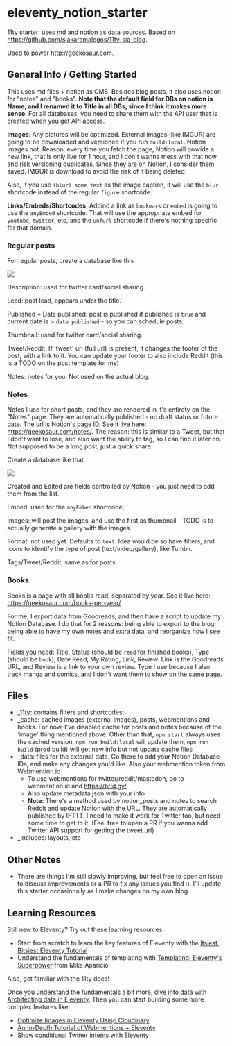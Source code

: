 # eleventy_notion_starter

11ty starter: uses md and notion as data sources. Based on https://github.com/siakaramalegos/11ty-sia-blog.

Used to power http://geekosaur.com.

## General Info / Getting Started

This uses md files + notion as CMS. Besides blog posts, it also uses notion for "notes" and "books". __Note that the default field for DBs on notion is Name, and I renamed it to Title in all DBs, since I think it makes more sense__. For all databases, you need to share them with the API user that is created when you get API access.

__Images__: Any pictures will be optimized. External images (like IMGUR) are going to be downloaded and versioned if you run `build:local`. Notion images not. Reason: every time you fetch the page, Notion will provide a new link, that is only live for 1 hour, and I don't wanna mess with that now and risk versioning duplicates. Since they are on Notion, I consider them saved. IMGUR is download to avoid the risk of it being deleted.

Also, if you use `(blur) some text` as the image caption, it will use the `blur` shortcode instead of the regular `figure` shortcode.

__Links/Embeds/Shortcodes__: Addind a link as `bookmark` or `embed` is going to use the `anyEmbed` shortcode. That will use the appropriate embed for `youtube`, `twitter`, etc, and the `unfurl` shortcode if there's nothing specific for that domain.

### Regular posts

For regular posts, create a database like this

![](https://i.imgur.com/cFzcRKg.png)

Description: used for twitter card/social sharing.

Lead: post lead, appears under the title.

Published + Date published: post is published if published is `true` and current date is > `date published` - so you can schedule posts.

Thumbnail: used for twitter card/social sharing.

Tweet/Reddit: If 'tweet' url (full url) is present, it changes the footer of the post, with a link to it. You can update your footer to also include Reddit (this is a TODO on the post template for me)

Notes: notes for you. Not used on the actual blog.

### Notes

Notes I use for short posts, and they are rendered in it's entirety on the "Notes" page. They are automatically published - no draft status or future date. The url is Notion's page ID. See it live here: https://geekosaur.com/notes/. The reason: this is similar to a Tweet, but that I don't want to lose, and also want the ability to tag, so I can find it later on. Not supposed to be a long post, just a quick share.

Create a database like that:

![](https://i.imgur.com/qEVQuSP.png)

Created and Edited are fields controlled by Notion - you just need to add them from the list.

Embed: used for the `anyEmbed` shortcode;

Images: will post the images, and use the first as thumbnail - TODO is to actually generate a gallery with the images.

Format: not used yet. Defaults to `text`. Idea would be so have filters, and icons to identify the type of post (text/video/gallery), like Tumblr.

Tags/Tweet/Reddit: same as for posts.

### Books

Books is a page with all books read, separated by year. See it live here: https://geekosaur.com/books-per-year/ 

For me, I export data from Goodreads, and then have a script to update my Notion Database. I do that for 2 reasons: being able to export to the blog; being able to have my own notes and extra data, and reorganize how I see fit.

Fields you need: Title, Status (should be `read` for finished books), Type (should be `book`), Date Read, My Rating, Link, Review. Link is the Goodreads URL, and Review is a link to your own review. Type I use because I also track manga and comics, and I don't want them to show on the same page.

## Files

- _11ty: contains filters and shortcodes;
- _cache: cached images (external images), posts, webmentions and books. For now, I've disabled cache for posts and notes because of the 'image' thing mentioned above. Other than that, `npm start` always uses the cached version, `npm run build:local` will update them, `npm run build` (prod build) will get new info but not update cache files
- _data: files for the external data. Go there to add your Notion Database IDs, and make any changes you'd like. Also your webmention token from Webmention.io
    - To use webmentions for twitter/reddit/mastodon, go to webmention.io and https://brid.gy/
    - Also update metadata.json with your info
    - __Note__: There's a method used by notion_posts and notes to search Reddit and update Notion with the URL. They are automatically published by IFTTT. I need to make it work for Twitter too, but need some time to get to it. (Feel free to open a PR if you wanna add Twitter API support for getting the tweet url)
- _includes: layouts, etc

## Other Notes

- There are things I'm still slowly improving, but feel free to open an issue to discuss improvements or a PR to fix any issues you find :). I'll update this starter occasionally as I make changes on my own blog.

## Learning Resources

Still new to Eleventy? Try out these learning resources:

- Start from scratch to learn the key features of Eleventy with the [Itsiest, Bitsiest Eleventy Tutorial](https://sia.codes/posts/itsiest-bitsiest-eleventy-tutorial/)
- Understand the fundamentals of templating with [Templating: Eleventy's Superpower](https://www.youtube.com/watch?v=rZyNBd1WgVM) from  Mike Aparicio

Also, get familiar with the 11ty docs!

Once you understand the fundamentals a bit more, dive into data with [Architecting data in Eleventy](https://sia.codes/posts/architecting-data-in-eleventy/). Then you can start building some more complex features like:

- [Optimize Images in Eleventy Using Cloudinary](https://sia.codes/posts/eleventy-and-cloudinary-images/)
- [An In-Depth Tutorial of Webmentions + Eleventy](https://sia.codes/posts/webmentions-eleventy-in-depth/)
- [Show conditional Twitter intents with Eleventy](https://sia.codes/posts/conditional-twitter-intents-with-eleventy/)
